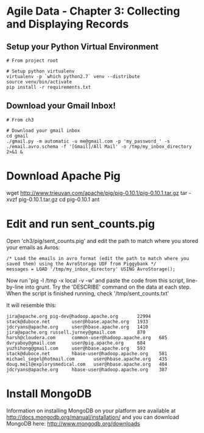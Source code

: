Agile Data - Chapter 3: Collecting and Displaying Records
=========================================================

Setup your Python Virtual Environment
-------------------------------------

```
# From project root

# Setup python virtualenv
virtualenv -p `which python2.7` venv --distribute
source venv/bin/activate
pip install -r requirements.txt
```

Download your Gmail Inbox!
--------------------------

```
# From ch3

# Download your gmail inbox
cd gmail
./gmail.py -m automatic -u me@gmail.com -p 'my_password_' -s ./email.avro.schema -f '[Gmail]/All Mail' -o /tmp/my_inbox_directory 2>&1 &
```

# Download Apache Pig
wget http://www.trieuvan.com/apache/pig/pig-0.10.1/pig-0.10.1.tar.gz
tar -xvzf pig-0.10.1.tar.gz
cd pig-0.10.1
ant

# Edit and run sent_counts.pig

Open 'ch3/pig/sent_counts.pig' and edit the path to match where you stored your emails as Avros:

```
/* Load the emails in avro format (edit the path to match where you saved them) using the AvroStorage UDF from Piggybank */
messages = LOAD '/tmp/my_inbox_directory' USING AvroStorage();
```
Now run 'pig -l /tmp -x local -v -w' and paste the code from this script, line-by-line into grunt. Try the 'DESCRIBE' command on the data at each step. When the script is finished running, check '/tmp/sent_counts.txt'

It will resemble this:

```
jira@apache.org pig-dev@hadoop.apache.org       22994
stack@duboce.net        user@hbase.apache.org   1933
jdcryans@apache.org     user@hbase.apache.org   1410
jira@apache.org russell.jurney@gmail.com        870
harsh@cloudera.com      common-user@hadoop.apache.org   685
dvryaboy@gmail.com      user@pig.apache.org     684
yuzhihong@gmail.com     user@hbase.apache.org   593
stack@duboce.net        hbase-user@hadoop.apache.org    581
michael_segel@hotmail.com       user@hbase.apache.org   435
doug.meil@explorysmedical.com   user@hbase.apache.org   404
jdcryans@apache.org     hbase-user@hadoop.apache.org    387
```

# Install MongoDB

Information on installing MongoDB on your platform are available at http://docs.mongodb.org/manual/installation/ and you can download MongoDB here: http://www.mongodb.org/downloads

